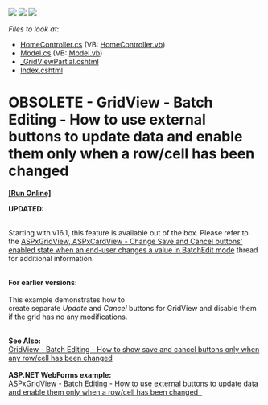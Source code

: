 <!-- default badges list -->
![](https://img.shields.io/endpoint?url=https://codecentral.devexpress.com/api/v1/VersionRange/134060080/14.1.6%2B)
[![](https://img.shields.io/badge/Open_in_DevExpress_Support_Center-FF7200?style=flat-square&logo=DevExpress&logoColor=white)](https://supportcenter.devexpress.com/ticket/details/T150395)
[![](https://img.shields.io/badge/📖_How_to_use_DevExpress_Examples-e9f6fc?style=flat-square)](https://docs.devexpress.com/GeneralInformation/403183)
<!-- default badges end -->
<!-- default file list -->
*Files to look at*:

* [HomeController.cs](./CS/DXWebApplication1/Controllers/HomeController.cs) (VB: [HomeController.vb](./VB/DXWebApplication1/Controllers/HomeController.vb))
* [Model.cs](./CS/DXWebApplication1/Models/Model.cs) (VB: [Model.vb](./VB/DXWebApplication1/Models/Model.vb))
* [_GridViewPartial.cshtml](./CS/DXWebApplication1/Views/Home/_GridViewPartial.cshtml)
* [Index.cshtml](./CS/DXWebApplication1/Views/Home/Index.cshtml)
<!-- default file list end -->
# OBSOLETE - GridView - Batch Editing - How to use external buttons to update data and enable them only when a row/cell has been changed  
<!-- run online -->
**[[Run Online]](https://codecentral.devexpress.com/t150395)**
<!-- run online end -->


<p><strong>UPDATED:</strong><br><br></p>
<p>Starting with v16.1, this feature is available out of the box. Please refer to the <a href="https://www.devexpress.com/Support/Center/p/T341469">ASPxGridView, ASPxCardView - Change Save and Cancel buttons' enabled state when an end-user changes a value in BatchEdit mode</a> thread for additional information.</p>
<p> <br><strong>For earlier versions: </strong><br><br>This example demonstrates how to create separate <em>Update</em> and <em>Cancel </em>buttons for GridView and disable them if the grid has no any modifications. </p>
<br><strong>See Also:</strong><br><a href="https://www.devexpress.com/Support/Center/p/T150411">GridView - Batch Editing - How to show save and cancel buttons only when any row/cell has been changed</a> <br><strong><br>ASP.NET WebForms example:</strong><br><a href="https://www.devexpress.com/Support/Center/p/T150388">ASPxGridView - Batch Editing - How to use external buttons to update data and enable them only when a row/cell has been changed  </a>

<br/>


